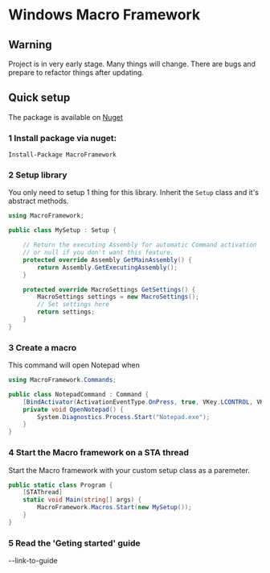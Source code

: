 # Windows Macro Framework

## Warning

Project is in very early stage. Many things will change. There are bugs and prepare to refactor things after updating.

## Quick setup

The package is available on [Nuget](https://www.nuget.org/packages/MacroFramework/)

### 1 Install package via nuget: 

`Install-Package MacroFramework`

### 2 Setup library

You only need to setup 1 thing for this library. Inherit the `Setup` class and it's abstract methods.

```C#
using MacroFramework;

public class MySetup : Setup {

    // Return the executing Assembly for automatic Command activation 
    // or null if you don't want this feature.
    protected override Assembly GetMainAssembly() {
        return Assembly.GetExecutingAssembly();
    }

    protected override MacroSettings GetSettings() {
        MacroSettings settings = new MacroSettings();
        // Set settings here
        return settings;
    }
}
```

### 3 Create a macro

This command will open Notepad when 

```C#
using MacroFramework.Commands;

public class NotepadCommand : Command {
    [BindActivator(ActivationEventType.OnPress, true, VKey.LCONTROL, VKey.N)]
    private void OpenNotepad() {
        System.Diagnostics.Process.Start("Notepad.exe");
    }
}
```

### 4 Start the Macro framework on a STA thread

Start the Macro framework with your custom setup class as a paremeter.

```C#
public static class Program {
    [STAThread]
    static void Main(string[] args) {
        MacroFramework.Macros.Start(new MySetup());
    }
}
```

### 5 Read the 'Geting started' guide

--link-to-guide
